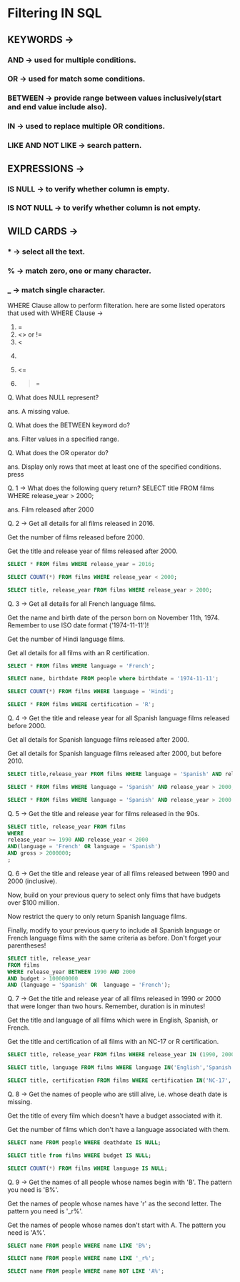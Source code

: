 # Filtering IN SQL

## KEYWORDS ->

### AND -> used for multiple conditions.

### OR -> used for match some conditions.

### BETWEEN -> provide range between values inclusively(start and end value include also).

### IN -> used to replace multiple OR conditions.

### LIKE AND NOT LIKE -> search pattern.

## EXPRESSIONS ->

### IS NULL -> to verify whether column is empty.

### IS NOT NULL -> to verify whether column is not empty.

## WILD CARDS ->

### \* -> select all the text.

### % -> match zero, one or many character.

### \_ -> match single character.

WHERE Clause allow to perform filteration. here are some listed operators that used with WHERE Clause ->

1. =
2. <> or !=
3. <
4. >
5. <=
6. > =

Q. What does NULL represent?

ans. A missing value.

Q. What does the BETWEEN keyword do?

ans. Filter values in a specified range.

Q. What does the OR operator do?

ans. Display only rows that meet at least one of the specified conditions.
press

Q. 1 -> What does the following query return?
SELECT title
FROM films
WHERE release_year > 2000;

ans. Film released after 2000

Q. 2 -> Get all details for all films released in 2016.

Get the number of films released before 2000.

Get the title and release year of films released after 2000.

```sql
SELECT * FROM films WHERE release_year = 2016;

SELECT COUNT(*) FROM films WHERE release_year < 2000;

SELECT title, release_year FROM films WHERE release_year > 2000;

```

Q. 3 -> Get all details for all French language films.

Get the name and birth date of the person born on November 11th, 1974. Remember to use ISO date format ('1974-11-11')!

Get the number of Hindi language films.

Get all details for all films with an R certification.

```sql
SELECT * FROM films WHERE language = 'French';

SELECT name, birthdate FROM people where birthdate = '1974-11-11';

SELECT COUNT(*) FROM films WHERE language = 'Hindi';

SELECT * FROM films WHERE certification = 'R';
```

Q. 4 -> Get the title and release year for all Spanish language films released before 2000.

Get all details for Spanish language films released after 2000.

Get all details for Spanish language films released after 2000, but before 2010.

```sql
SELECT title,release_year FROM films WHERE language = 'Spanish' AND release_year < 2000;

SELECT * FROM films WHERE language = 'Spanish' AND release_year > 2000;

SELECT * FROM films WHERE language = 'Spanish' AND release_year > 2000 AND release_year < 2010;
```

Q. 5 -> Get the title and release year for films released in the 90s.

```sql
SELECT title, release_year FROM films
WHERE
release_year >= 1990 AND release_year < 2000
AND(language = 'French' OR language = 'Spanish')
AND gross > 2000000;
;

```

Q. 6 -> Get the title and release year of all films released between 1990 and 2000 (inclusive).

Now, build on your previous query to select only films that have budgets over $100 million.

Now restrict the query to only return Spanish language films.

Finally, modify to your previous query to include all Spanish language or French language films with the same criteria as before. Don't forget your parentheses!

```sql
SELECT title, release_year
FROM films
WHERE release_year BETWEEN 1990 AND 2000
AND budget > 100000000
AND (language = 'Spanish' OR  language = 'French');
```

Q. 7 -> Get the title and release year of all films released in 1990 or 2000 that were longer than two hours. Remember, duration is in minutes!

Get the title and language of all films which were in English, Spanish, or French.

Get the title and certification of all films with an NC-17 or R certification.

```sql
SELECT title, release_year FROM films WHERE release_year IN (1990, 2000) AND duration > 120;

SELECT title, language FROM films WHERE language IN('English','Spanish','French');

SELECT title, certification FROM films WHERE certification IN('NC-17','R');

```

Q. 8 -> Get the names of people who are still alive, i.e. whose death date is missing.

Get the title of every film which doesn't have a budget associated with it.

Get the number of films which don't have a language associated with them.

```sql
SELECT name FROM people WHERE deathdate IS NULL;

SELECT title from films WHERE budget IS NULL;

SELECT COUNT(*) FROM films WHERE language IS NULL;

```

Q. 9 -> Get the names of all people whose names begin with 'B'. The pattern you need is 'B%'.

Get the names of people whose names have 'r' as the second letter. The pattern you need is '\_r%'.

Get the names of people whose names don't start with A. The pattern you need is 'A%'.

```sql
SELECT name FROM people WHERE name LIKE 'B%';

SELECT name FROM people WHERE name LIKE '_r%';

SELECT name FROM people WHERE name NOT LIKE 'A%';
```
